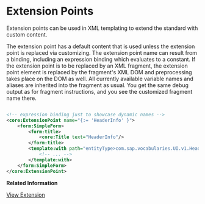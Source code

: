 <!-- loiob15e6afc5ae74227a661dc6ff104bf80 -->

# Extension Points

Extension points can be used in XML templating to extend the standard with custom content.

The extension point has a default content that is used unless the extension point is replaced via customizing. The extension point name can result from a binding, including an expression binding which evaluates to a constant. If the extension point is to be replaced by an XML fragment, the extension point element is replaced by the fragment's XML DOM and preprocessing takes place on the DOM as well. All currently available variable names and aliases are inherited into the fragment as usual. You get the same debug output as for fragment instructions, and you see the customized fragment name there.

```xml

<!-- expression binding just to showcase dynamic names -->
<core:ExtensionPoint name="{:= 'HeaderInfo' }">
    <form:SimpleForm>
        <form:title>
            <core:Title text="HeaderInfo"/>
        </form:title>
        <template:with path="entityType>com.sap.vocabularies.UI.v1.HeaderInfo">
            <!-- ... -->
        </template:with>
    </form:SimpleForm>
</core:ExtensionPoint>

```

**Related Information**  


[View Extension](../08_Extending_SAPUI5_Applications/view-extension-403c050.md "SAPUI5 uses extension points for extending standard views with custom content. The assignment of a custom view to an extension point is done in component customizing.")

